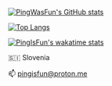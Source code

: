 <!-- Made with https://github.com/anuraghazra/github-readme-stats  -->

[![PingWasFun's GitHub stats](https://github-readme-stats.vercel.app/api?username=PingWasFun&theme=nord&show_icons=true)](https://github.com/anuraghazra/github-readme-stats)

[![Top Langs](https://github-readme-stats.vercel.app/api/top-langs/?username=PingWasFun&theme=nord&layout=compact)](https://github.com/anuraghazra/github-readme-stats)

[![PingIsFun's wakatime stats](https://github-readme-stats.vercel.app/api/wakatime?username=PingIsFun)](https://github.com/anuraghazra/github-readme-stats)


🇸🇮 Slovenia

📫 pingisfun@proton.me

<!--
**PingWasFun/PingWasFun** is a ✨ _special_ ✨ repository because its `README.md` (this file) appears on your GitHub profile.

Here are some ideas to get you started:

- 🔭 I’m currently working on ...
- 🌱 I’m currently learning ...
- 👯 I’m looking to collaborate on ...
- 🤔 I’m looking for help with ...
- 💬 Ask me about ...
- 📫 How to reach me: ...
- 😄 Pronouns: ...
- ⚡ Fun fact: ...
-->
